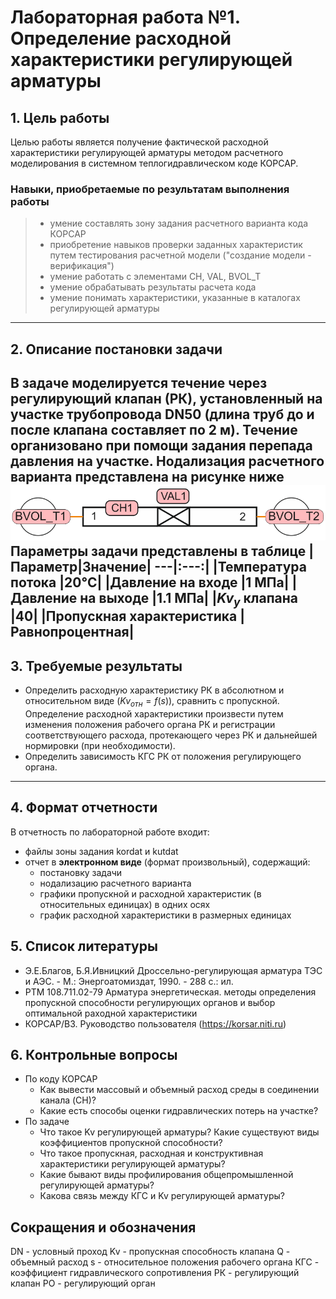 # Лабораторная работа №1. Определение расходной характеристики регулирующей арматуры

## 1. Цель работы
Целью работы является получение фактической расходной характеристики регулирующей арматуры методом расчетного моделирования в системном теплогидравлическом коде КОРСАР.  

### Навыки, приобретаемые по результатам выполнения работы
> - умение составлять зону задания расчетного варианта кода КОРСАР 
> - приобретение навыков проверки заданных характеристик путем тестирования расчетной модели ("создание модели - верификация")
> - умение работать с элементами CH, VAL, BVOL_T 
> - умение обрабатывать результаты расчета кода 
> - умение понимать характеристики, указанные в каталогах регулирующей арматуры 
---
## 2. Описание постановки задачи
В задаче моделируется течение через регулирующий клапан (РК), установленный на участке трубопровода DN50 (длина труб до и после клапана составляет по 2 м). Течение организовано при помощи задания перепада давления на участке. Нодализация расчетного варианта представлена на рисунке ниже
![](./doc/lab_01/nodal.png "нодализация варианта")
Параметры задачи представлены в таблице
|Параметр|Значение|
---|:---:|
|Температура потока |20°C|
|Давление на входе |1 МПа|
|Давление на выходе  |1.1 МПа|
|$Kv_у$ клапана  |40|
|Пропускная характеристика   |Равнопроцентная|
---
## 3. Требуемые результаты
- Определить расходную характеристику РК в абсолютном и относительном виде ($Kv_{отн}=f(s)$), сравнить с пропускной. Определение расходной характеристики произвести путем изменения положения рабочего органа РК и регистрации соответствующего расхода, протекающего через РК и дальнейшей нормировки (при необходимости).
- Определить зависимость КГС РК от положения регулирующего органа.
---
## 4. Формат отчетности
В отчетность по лабораторной работе входит:
- файлы зоны задания kordat и kutdat
- отчет в **электронном виде** (формат произвольный), содержащий:
  - постановку задачи
  - нодализацию расчетного варианта
  - графики пропускной и расходной характеристик (в относительных единицах) в одних осях 
  - график расходной характеристики в размерных единицах

## 5. Список литературы
- Э.Е.Благов, Б.Я.Ивницкий Дроссельно-регулирующая арматура ТЭС и АЭС. - М.: Энергоатомиздат, 1990. - 288 с.: ил.
- РТМ 108.711.02-79 Арматура энергетическая. методы определения пропускной способности регулирующих органов и выбор оптимальной раходной характеристики
- КОРСАР/В3. Руководство пользователя (https://korsar.niti.ru)

## 6. Контрольные вопросы
- По коду КОРСАР
  - Как вывести массовый и объемный расход среды в соединении канала (CH)?
  - Какие есть способы оценки гидравлических потерь на участке?
- По задаче
  - Что такое Kv регулирующей арматуры? Какие существуют виды коэффициентов пропускной способности?
  - Что такое пропускная, расходная и конструктивная характеристики регулирующей арматуры?
  - Какие бывают виды профилирования общепромышленной регулирующей арматуры?
  - Какова связь между КГС и Kv регулирующей арматуры?
  
## Сокращения и обозначения
DN - условный проход
Kv - пропускная способность клапана
Q - объемный расход
s - относительное положения рабочего органа
КГС - коэффициент гидравлического сопротивления
РК - регулирующий клапан
РО - регулирующий орган
